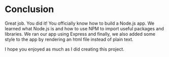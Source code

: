 # Conclusion

Great job. You did it! You officially know how to build a Node.js app. We learned what Node.js is and how to use NPM to import useful packages and libraries. We ran our app using Express and finally, we also added some style to the app by rendering an html file instead of plain text.

I hope you enjoyed as much as I did creating this project.

